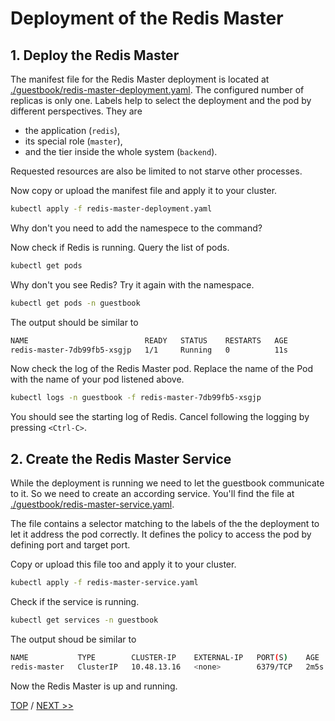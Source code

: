 # Deployment of the Redis Master

## 1. Deploy the Redis Master

The manifest file for the Redis Master deployment is located at [./guestbook/redis-master-deployment.yaml](./guestbook/redis-master-deployment.yaml). The configured number of replicas is only one. Labels help to select the deployment and the pod by different perspectives. They are

* the application (`redis`),
* its special role (`master`),
* and the tier inside the whole system (`backend`).

Requested resources are also be limited to not starve other processes.

Now copy or upload the manifest file and apply it to your cluster.

```sh
kubectl apply -f redis-master-deployment.yaml
```

Why don't you need to add the namespece to the command?

Now check if Redis is running. Query the list of pods.

```sh
kubectl get pods
```

Why don't you see Redis? Try it again with the namespace.

```sh
kubectl get pods -n guestbook
```

The output should be similar to

```sh
NAME                          READY   STATUS    RESTARTS   AGE
redis-master-7db99fb5-xsgjp   1/1     Running   0          11s
```

Now check the log of the Redis Master pod. Replace the name of the Pod with the name of your pod listened above.

```sh
kubectl logs -n guestbook -f redis-master-7db99fb5-xsgjp
```

You should see the starting log of Redis. Cancel following the logging by pressing `<Ctrl-C>`.

## 2. Create the Redis Master Service

While the deployment is running we need to let the guestbook communicate to it. So we need to create an according service. You'll find the file at [./guestbook/redis-master-service.yaml](./guestbook/redis-master-service.yaml).

The file contains a selector matching to the labels of the the deployment to let it address the pod correctly. It defines the policy to access the pod by defining port and target port.

Copy or upload this file too and apply it to your cluster.

```sh
kubectl apply -f redis-master-service.yaml
```

Check if the service is running.

```sh
kubectl get services -n guestbook
```

The output shoud be similar to

```sh
NAME           TYPE        CLUSTER-IP    EXTERNAL-IP   PORT(S)    AGE
redis-master   ClusterIP   10.48.13.16   <none>        6379/TCP   2m5s
```

Now the Redis Master is up and running.

[TOP](./) / [NEXT >>](./02_deploy_redis_slaves.md)
